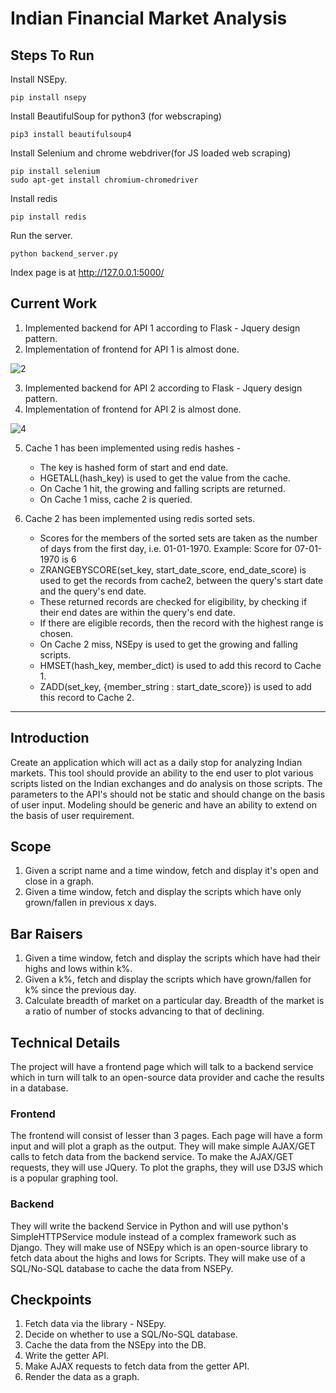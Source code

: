 # Indian Financial Market Analysis
## Steps To Run 
Install NSEpy.
```
pip install nsepy 
```
Install BeautifulSoup for python3 (for webscraping)
```
pip3 install beautifulsoup4
```
Install Selenium and chrome webdriver(for JS loaded web scraping)
```
pip install selenium
sudo apt-get install chromium-chromedriver
```
Install redis
```
pip install redis
```

Run the server.
```
python backend_server.py 
```
Index page is at http://127.0.0.1:5000/
## Current Work
1. Implemented backend for API 1 according to Flask - Jquery design pattern.
2. Implementation of frontend for API 1 is almost done.

![2](screenshots/api1.png)

3. Implemented backend for API 2 according to Flask - Jquery design pattern.
4. Implementation of frontend for API 2 is almost done. 

![4](screenshots/Api2.png)

5. Cache 1 has been implemented using redis hashes -
    +  The key is hashed form of start and end date. 
    +  HGETALL(hash_key) is used to get the value from the cache.
    +  On Cache 1 hit, the growing and falling scripts are returned.
    +  On Cache 1 miss, cache 2 is queried.
   
6. Cache 2 has been implemented using redis sorted sets.
    +  Scores for the members of the sorted sets are taken as the number of days from the first day, i.e. 01-01-1970. Example: Score for 07-01-1970 is 6
    +  ZRANGEBYSCORE(set_key, start_date_score, end_date_score) is used to get the records from cache2, between the query's start date and the query's end date.
    +  These returned records are checked for eligibility, by checking if their end dates are within the query's end date.
    +  If there are eligible records, then the record with the highest range is chosen.
    +  On Cache 2 miss, NSEpy is used to get the growing and falling scripts.
    +  HMSET(hash_key, member_dict) is used to add this record to Cache 1.
    +  ZADD(set_key, {member_string : start_date_score}) is used to add this record to Cache 2.
***

## Introduction
Create an application which will act as a daily stop for analyzing Indian markets. This tool should provide an ability to the end user to plot various scripts listed on the Indian exchanges and do analysis on those scripts. The parameters to the API&#39;s should not be static and should change on the basis of user input. Modeling should be generic and have an ability to extend on the basis of user requirement.

## Scope
1. Given a script name and a time window, fetch and display it&#39;s open and close in a graph.
2. Given a time window, fetch and display the scripts which have only grown/fallen in previous x days.

## Bar Raisers
1. Given a time window, fetch and display the scripts which have had their highs and lows within k%.
2. Given a k%, fetch and display the scripts which have grown/fallen for k% since the previous day.
3. Calculate breadth of market on a particular day. Breadth of the market is a ratio of number of stocks advancing to that of declining.

## Technical Details
The project will have a frontend page which will talk to a backend service which in turn will talk to an open-source data provider and cache the results in a database.
### Frontend
The frontend will consist of lesser than 3 pages. Each page will have a form input and will plot a graph as the output. They will make simple AJAX/GET calls to fetch data from the backend service. To make the AJAX/GET requests, they will use JQuery. To plot the graphs, they will use D3JS which is a popular graphing tool.
### Backend
They will write the backend Service in Python and will use python&#39;s SimpleHTTPService module instead of a complex framework such as Django. They will make use of NSEpy which is an open-source library to fetch data about the highs and lows for Scripts. They will make use of a SQL/No-SQL database to cache the data from NSEPy.

## Checkpoints
1. Fetch data via the library - NSEpy.
2. Decide on whether to use a SQL/No-SQL database.
3. Cache the data from the NSEpy into the DB.
4. Write the getter API.
5. Make AJAX requests to fetch data from the getter API.
6. Render the data as a graph.
